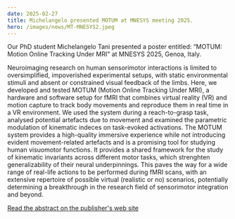 ```yaml
---
date: 2025-02-27
title: Michelangelo presented MOTUM at MNESYS meeting 2025.
hero: /images/news/MT-MNESYS2.jpeg
---
```


Our PhD student Michelangelo Tani presented a poster entitled: “MOTUM: Motion Online Tracking Under MRI” at MNESYS 2025, Genoa, Italy.

Neuroimaging research on human sensorimotor interactions is limited to oversimplified, impoverished experimental setups, with static environmental stimuli and absent or constrained visual feedback of the limbs. Here, we developed and tested MOTUM (Motion Online Tracking Under MRI), a hardware and software setup for fMRI that combines virtual reality (VR) and motion capture to track body movements and reproduce them in real time in a VR environment. We used the system during a reach-to-grasp task, analysed potential artefacts due to movement and examined the parametric modulation of kinematic indeces on task-evoked activations. The MOTUM system provides a high-quality immersive experience while not introducing evident movement-related artefacts and is a promising tool for studying human visuomotor functions. It provides a shared framework for the study of kinematic invariants across different motor tasks, which strenghten generalizability of their neural underpinnings. This paves the way for a wide range of real-life actions to be performed during fMRI scans, with an extensive repertoire of possible virtual (realistic or no) scenarios, potentially determining a breakthrough in the research field of sensorimotor integration and beyond.

[Read the abstract on the publisher's web site](https://iris.uniroma1.it/handle/11573/1735670?mode=complete)
